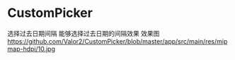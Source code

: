 # CustomPicker
选择过去日期间隔
能够选择过去日期的间隔效果
效果图
https://github.com/Valor2/CustomPicker/blob/master/app/src/main/res/mipmap-hdpi/10.jpg
